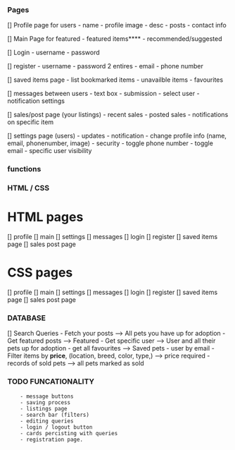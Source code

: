 ### Pages
[] Profile page for users
    - name 
    - profile image
    - desc 
    - posts 
    - contact info


[] Main Page for featured
    - featured items****
    - recommended/suggested


[] Login
    - username
    - password

[] register
    - username
    - password 2 entires
    - email
    - phone number

[] saved items page
    - list bookmarked items
    - unavailble items
    - favourites

[] messages between users
    - text box
    - submission
    - select user
    - notification settings

[] sales/post page (your listings)
    - recent sales
    - posted sales
    - notifications on specific item

[] settings page (users)
    - updates
    - notification
    - change profile info (name, email, phonenumber, image)
    - security - toggle phone number
               - toggle email
               - specific user visibility


### functions



### HTML / CSS 

# HTML pages
[] profile
[] main
[] settings
[] messages
[] login
[] register
[] saved items page
[] sales post page

# CSS pages
[] profile
[] main
[] settings
[] messages
[] login
[] register
[] saved items page
[] sales post page

### DATABASE
[] Search Queries - Fetch your posts --> All pets you have up for adoption
                  - Get featured posts --> Featured
                  - Get specific user --> User and all their pets up for adoption
                  - get all favourites --> Saved pets
                  - user by email
                  - Filter items by **price**, (location, breed, color, type,) --> price required
                  - records of sold pets --> all pets marked as sold
                  

### TODO FUNCATIONALITY
        - message buttons
        - saving process
        - listings page
        - search bar (filters)
        - editing queries
        - login / logout button
        - cards percisting with queries
        - registration page.

